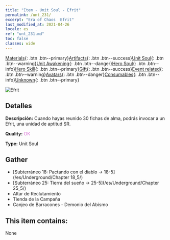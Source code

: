 ```yaml
---
title: "Item - Unit Soul - Efrit"
permalink: /unt_231/
excerpt: "Era of Chaos  Efrit"
last_modified_at: 2021-04-26
locale: es
ref: "unt_231.md"
toc: false
classes: wide
---
```

 [Materials](/ItemsES/){: .btn .btn--primary}[Artifacts](/ItemsES/Artifacts/){: .btn .btn--success}[Unit Soul](/ItemsES/UnitSoul/){: .btn .btn--warning}[Unit Awakening](/ItemsES/UnitAwakening/){: .btn .btn--danger}[Hero Soul](/ItemsES/HeroSoul/){: .btn .btn--info}[Hero Skill](/ItemsES/HeroSkill/){: .btn .btn--primary}[Gift](/ItemsES/Gift/){: .btn .btn--success}[Event related](/ItemsES/Events/){: .btn .btn--warning}[Avatars](/ItemsES/Avatars/){: .btn .btn--danger}[Consumables](/ItemsES/Consumables/){: .btn .btn--info}[Unknown](/ItemsES/Unknown/){: .btn .btn--primary}

 ![Efrit](/images/u/ti_liehuojingling.jpg)

## Detalles
 **Descripción:** Cuando hayas reunido 30 fichas de alma, podrás invocar a un Efrit, una unidad de aptitud SR.

 **Quality:** <span style="color: #DA70D6">OK</span>

 **Type:** Unit Soul

## Gather

*    [Subterráneo 18: Pactando con el diablo -> 18-5](/es/Underground/Chapter 18_5/) 
*    [Subterráneo 25: Tierra del sueño -> 25-5](/es/Underground/Chapter 25_5/) 
*    Altar de Reclutamiento 
*    Tienda de la Campaña 
*    Canjeo de Barracones - Demonio del Abismo 

## This item contains:

  None

